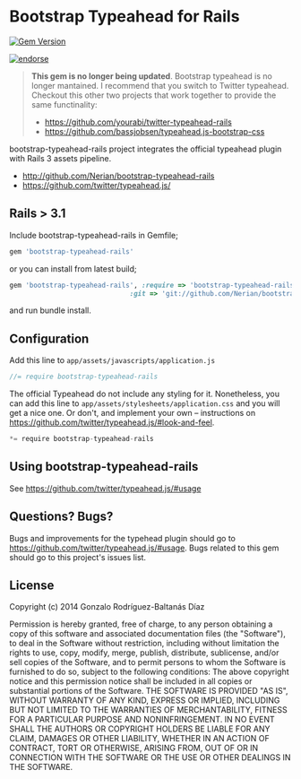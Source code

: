 # Bootstrap Typeahead for Rails

[![Gem Version](https://badge.fury.io/rb/bootstrap-typeahead-rails.png)](http://badge.fury.io/rb/bootstrap-typeahead-rails)

[![endorse](https://api.coderwall.com/nerian/endorsecount.png)](https://coderwall.com/nerian)

> __This gem is no longer being updated__. Bootstrap typeahead is no longer mantained. I recommend that you switch to Twitter typeahead. 
> Checkout this other two projects that work together to provide the same functinality:
>
> * https://github.com/yourabi/twitter-typeahead-rails
> * https://github.com/bassjobsen/typeahead.js-bootstrap-css

bootstrap-typeahead-rails project integrates the official typeahead plugin with Rails 3 assets pipeline.

* http://github.com/Nerian/bootstrap-typeahead-rails
* https://github.com/twitter/typeahead.js/

## Rails > 3.1
Include bootstrap-typeahead-rails in Gemfile;

``` ruby
gem 'bootstrap-typeahead-rails'
```

or you can install from latest build;

``` ruby
gem 'bootstrap-typeahead-rails', :require => 'bootstrap-typeahead-rails',
                              :git => 'git://github.com/Nerian/bootstrap-typeahead-rails.git'
```

and run bundle install.

## Configuration

Add this line to `app/assets/javascripts/application.js`

``` javascript
//= require bootstrap-typeahead-rails
```

The official Typeahead do not include any styling for it. Nonetheless, you can add this line to `app/assets/stylesheets/application.css` and you will get a nice one. Or don't, and implement your own – instructions on https://github.com/twitter/typeahead.js/#look-and-feel.

``` javascript
*= require bootstrap-typeahead-rails
```

## Using bootstrap-typeahead-rails

See https://github.com/twitter/typeahead.js/#usage

## Questions? Bugs?

Bugs and improvements for the typehead plugin should go to https://github.com/twitter/typeahead.js/#usage. Bugs related to this gem should go to this project's issues list.

## License
Copyright (c) 2014 Gonzalo Rodríguez-Baltanás Díaz

Permission is hereby granted, free of charge, to any person obtaining a copy of this software and associated documentation files (the "Software"), to deal in the Software without restriction, including without limitation the rights to use, copy, modify, merge, publish, distribute, sublicense, and/or sell copies of the Software, and to permit persons to whom the Software is furnished to do so, subject to the following conditions:
The above copyright notice and this permission notice shall be included in all copies or substantial portions of the Software.
THE SOFTWARE IS PROVIDED "AS IS", WITHOUT WARRANTY OF ANY KIND, EXPRESS OR IMPLIED, INCLUDING BUT NOT LIMITED TO THE WARRANTIES OF MERCHANTABILITY, FITNESS FOR A PARTICULAR PURPOSE AND NONINFRINGEMENT. IN NO EVENT SHALL THE AUTHORS OR COPYRIGHT HOLDERS BE LIABLE FOR ANY CLAIM, DAMAGES OR OTHER LIABILITY, WHETHER IN AN ACTION OF CONTRACT, TORT OR OTHERWISE, ARISING FROM, OUT OF OR IN CONNECTION WITH THE SOFTWARE OR THE USE OR OTHER DEALINGS IN THE SOFTWARE.
